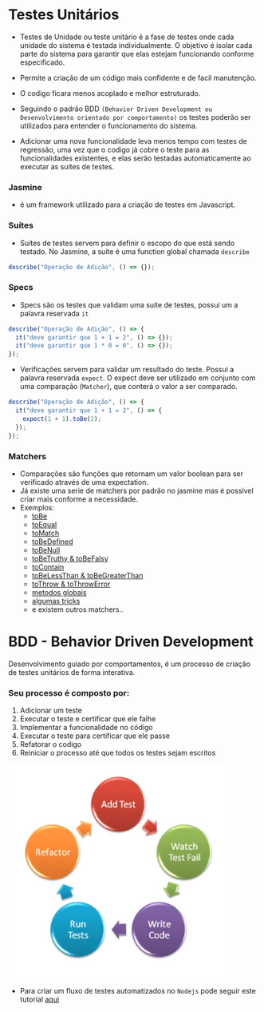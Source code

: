 # Testes Unitários

- Testes de Unidade ou teste unitário é a fase de testes onde cada unidade do sistema é testada individualmente. O objetivo é isolar cada parte do sistema para garantir que elas estejam funcionando conforme especificado.

- Permite a criação de um código mais confidente e de facil manutenção.

- O codigo ficara menos acoplado e melhor estruturado.

- Seguindo o padrão BDD `(Behavior Driven Development ou Desenvolvimento orientado por comportamento)` os testes poderão ser utilizados para entender o funcionamento do sistema.

- Adicionar uma nova funcionalidade leva menos tempo com testes de regressão, uma vez que o codigo já cobre o teste para as funcionalidades existentes, e elas serão testadas automaticamente ao executar as suítes de testes.

### Jasmine

- é um framework utilizado para a criação de testes em Javascript.

### Suítes

- Suítes de testes servem para definir o escopo do que está sendo testado. No Jasmine, a suíte é uma function global chamada `describe`

```javascript
describe("Operação de Adição", () => {});
```

### Specs

- Specs são os testes que validam uma suíte de testes, possuí um a palavra reservada `it`

```javascript
describe("Operação de Adição", () => {
  it("deve garantir que 1 + 1 = 2", () => {});
  it("deve garantir que 1 * 0 = 0", () => {});
});
```

- Verificações servem para validar um resultado do teste.
  Possuí a palavra reservada `expect`.
  O expect deve ser utilizado em conjunto com uma comparação (`Matcher`), que conterá o valor a ser comparado.

```javascript
describe("Operação de Adição", () => {
  it("deve garantir que 1 + 1 = 2", () => {
    expect(1 + 1).toBe(2);
  });
});
```

### Matchers

- Comparações são funções que retornam um valor boolean para ser verificado através de uma expectation.
- Já existe uma serie de matchers por padrão no jasmine mas é possível criar mais conforme a necessidade.
- Exemplos:
  - [toBe](01.toBe.md)
  - [toEqual](02.toEqual.md)
  - [toMatch](03.toMatch.md)
  - [toBeDefined](04.toBefined-tobeUndefined.md)
  - [toBeNull](05.toBeNull.md)
  - [toBeTruthy & toBeFalsy](06.toBeTruthy-toBeFalsy.md)
  - [toContain](07.toContain.md)
  - [toBeLessThan & toBeGreaterThan](08.toBeLessThan-toBeGreaterThan.md)
  - [toThrow & toThrowError](09.toThrow-toThrowError.md)
  - [metodos globais](10.Global-Methods.md)
  - [algumas tricks](11.Desabilitando.md)
  - e existem outros matchers..

# BDD - Behavior Driven Development

Desenvolvimento guiado por comportamentos, é um processo de criação de testes unitários de forma interativa.

### Seu processo é composto por:

1. Adicionar um teste
2. Executar o teste e certificar que ele falhe
3. Implementar a funcionalidade no código
4. Executar o teste para certificar que ele passe
5. Refatorar o codigo
6. Reiniciar o processo até que todos os testes sejam escritos

![screenshot](bdd.png?raw=true "screenshot")

- Para criar um fluxo de testes automatizados no `Nodejs` pode seguir este tutorial [aqui](jasmine-node/README.md)
